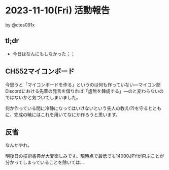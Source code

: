 # 2023-11-10(Fri) 活動報告

by @ctes091x

## tl;dr
- 今日はなんにもしなかった；；

## CH552マイコンボード
今思うと「マイコンボードを作る」というのは何も作っていない―マイコン部Discordにおける先輩の発言を借りれば「虚無を錬成する」―のと変わらないのではないかと気づいてしまいました。

何か作っている間に冷静になってはいけないという先人の教え(?)を守るとともに、完成の暁にはこれを用いてなにか作ろうと思います。

## 反省
なんかやれ。

明後日の技術書典が大変楽しみです。現時点で最低でも14000JPYが飛ぶことが分かってしまっていることを除いては…
